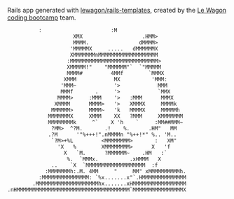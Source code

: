 Rails app generated with [lewagon/rails-templates](https://github.com/lewagon/rails-templates), created by the [Le Wagon coding bootcamp](https://www.lewagon.com) team.

              :                      :M
                         XMX                   .HMM>
                         MMMM.                dMMMM>
                        'MMMMMX     .....   dMMMMMMX
                        XMMMMMMMnMMMMMMMMMMMMMMMMMMM
                       :MMMMMMMMMMMMMMMMMMMMMMMMMMMM>
                       XMMMMM!"    "MMMMMM"`  `"MMMMM
                       MMMM#         4MMf        `MMMX
                      XMMM            MX          'MMM:
                     'MMM~            '>            MMM
                     MMMf       .     '>            `MMX
                    MMMM>     :MMM    '>   :MMM      MMMX
                   XMMMM      MMMM>   '>   XMMMX     MMMMk
                  MMMMMM>     MMMM~   'k   MMMMX     MMMMMh
                 MMMMMMMX     XMMM    XX   ?MMM     XMMMMMMM
                 MMMMMMMMk     ^`    X 'h    `     :MM##MMM~
                  ?MM>  ^?M.       .!    %.      .HM"   MM
                 .?M      '"%+++!".nMMMMn "%++!*" %.. 'M..
                  `?M>+%L         <MMMMMMMM>       :   XM"
                    'X   %        XMMMMMMMM>      X   'f
                      X   `M.      ?MMMMMM~    .HM   :`
                       %.  `MMMx.          .xHMMM   X
                  ..    `X  `MMMMMMMMMMMMMMMMMMM  :f
                :MMMMMMMh:.M. 4MM     "     MM" xMMMMMMMMMMh.
              :MMMMMMMMMMMMMMM: `%x.......x"`.HMMMMMMMMMMMMMM
            .MMMMMMMMMMMMMMMMMMMMhx.......xHMMMMMMMMMMMMMMMMM
    .nHMMMMMMMMMMMMMMMMMMMMMMMMMMMMMMMMMMMM`MMMMMMMMMMMMMMMMX
